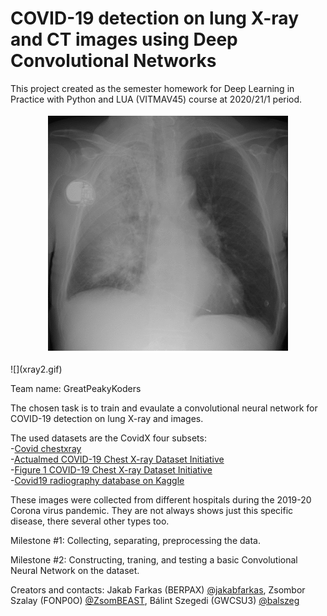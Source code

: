 # COVID-19 detection on lung X-ray and CT images using Deep Convolutional Networks

This project created as the semester homework for Deep Learning in Practice with Python and LUA (VITMAV45) course at 2020/21/1 period.

<p align="center">
  <img src="xray2.gif" alt="animated" />
</p>
![](xray2.gif)

Team name: GreatPeakyKoders

The chosen task is to train and evaulate a convolutional neural network for COVID-19 detection on lung X-ray and images.

The used datasets are the CovidX four subsets: <br/>
-[Covid chestxray](https://github.com/ieee8023/covid-chestxray-dataset) <br/>
-[Actualmed COVID-19 Chest X-ray Dataset Initiative](https://github.com/agchung/Actualmed-COVID-chestxray-dataset) <br/>
-[Figure 1 COVID-19 Chest X-ray Dataset Initiative](https://github.com/agchung/Figure1-COVID-chestxray-dataset) <br/>
-[Covid19 radiography database on Kaggle](https://www.kaggle.com/tawsifurrahman/covid19-radiography-database) <br/>

These images were collected from different hospitals during the 2019-20 Corona virus pandemic. They are not always shows just this specific disease, there several other types too.

Milestone #1:
Collecting, separating, preprocessing the data.

Milestone #2:
Constructing, traning, and testing a basic Convolutional Neural Network on the dataset.

Creators and contacts: Jakab Farkas (BERPAX) [@jakabfarkas](https://github.com/jakabfarkas), Zsombor Szalay (FONP0O) [@ZsomBEAST](https://github.com/ZsomBEAST), Bálint Szegedi (GWCSU3) [@balszeg](https://github.com/balszeg)
